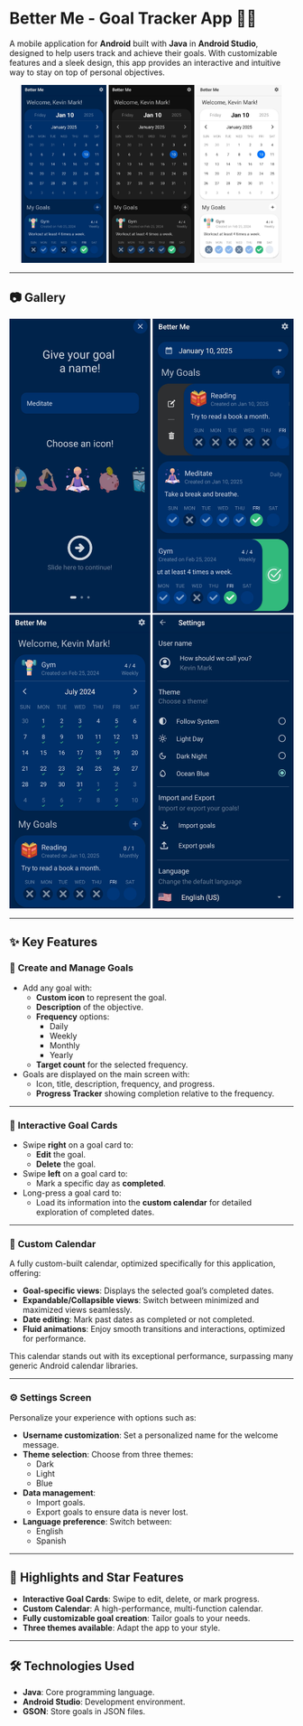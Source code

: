 # Better Me - Goal Tracker App 📱🎯

A mobile application for **Android** built with **Java** in **Android Studio**, designed to help users track and achieve their goals. With customizable features and a sleek design, this app provides an interactive and intuitive way to stay on top of personal objectives.

<p align="center">
  <img src="./BlueTheme.jpg" alt="Blue Theme" width="30%">
  <img src="./DarkTheme.jpg" alt="Dark Theme" width="30%">
  <img src="./LightTheme.jpg" alt="Light Theme" width="30%">
</p>

---

## 📷 Gallery 
<p align="center">
  <img src="./GoalCreation.jpg" alt="Goal Creation" width="250px">
  <img src="./GoalCards.jpg" alt="Goal Cards" width="250px">
  <img src="./CalendarView.jpg" alt="Calendar View" width="250px">
  <img src="./Settings.jpg" alt="Settings Screen" width="250px">
</p>

---

## ✨ Key Features

### 📝 **Create and Manage Goals**
- Add any goal with:
  - **Custom icon** to represent the goal.
  - **Description** of the objective.
  - **Frequency** options:
    - Daily
    - Weekly
    - Monthly
    - Yearly
  - **Target count** for the selected frequency.
- Goals are displayed on the main screen with:
  - Icon, title, description, frequency, and progress.
  - **Progress Tracker** showing completion relative to the frequency.

---

### 🎯 **Interactive Goal Cards**
- Swipe **right** on a goal card to:
  - **Edit** the goal.
  - **Delete** the goal.
- Swipe **left** on a goal card to:
  - Mark a specific day as **completed**.
- Long-press a goal card to:
  - Load its information into the **custom calendar** for detailed exploration of completed dates.

---

### 📆 **Custom Calendar**
A fully custom-built calendar, optimized specifically for this application, offering:
- **Goal-specific views**: Displays the selected goal’s completed dates.
- **Expandable/Collapsible views**: Switch between minimized and maximized views seamlessly.
- **Date editing**: Mark past dates as completed or not completed.
- **Fluid animations**: Enjoy smooth transitions and interactions, optimized for performance.

This calendar stands out with its exceptional performance, surpassing many generic Android calendar libraries.

---

### ⚙️ **Settings Screen**
Personalize your experience with options such as:
- **Username customization**: Set a personalized name for the welcome message.
- **Theme selection**: Choose from three themes:
  - Dark
  - Light
  - Blue
- **Data management**:
  - Import goals.
  - Export goals to ensure data is never lost.
- **Language preference**: Switch between:
  - English
  - Spanish

---

## 🚀 Highlights and Star Features
- **Interactive Goal Cards**: Swipe to edit, delete, or mark progress.
- **Custom Calendar**: A high-performance, multi-function calendar.
- **Fully customizable goal creation**: Tailor goals to your needs.
- **Three themes available**: Adapt the app to your style.

---

## 🛠️ Technologies Used
- **Java**: Core programming language.
- **Android Studio**: Development environment.
- **GSON**: Store goals in JSON files.
